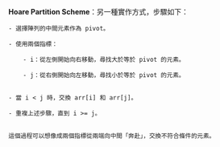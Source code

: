 **Hoare Partition Scheme**：另一種實作方式，步驟如下：
    
    - 選擇陣列的中間元素作為 pivot。
        
    - 使用兩個指標：
        
        - i：從左側開始向右移動，尋找大於等於 pivot 的元素。
            
        - j：從右側開始向左移動，尋找小於等於 pivot 的元素。
            
        
    - 當 i < j 時，交換 arr[i] 和 arr[j]。
        
    - 重複上述步驟，直到 i >= j。
        
    
    這個過程可以想像成兩個指標從兩端向中間「奔赴」，交換不符合條件的元素。